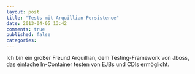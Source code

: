 ```yaml
---
layout: post
title: "Tests mit Arquillian-Persistence"
date: 2013-04-05 13:42
comments: true
published: false
categories: 
---
```


Ich bin ein großer Freund Arquillian, dem Testing-Framework von Jboss, das einfache In-Container testen von EJBs und CDIs ermöglicht. 

